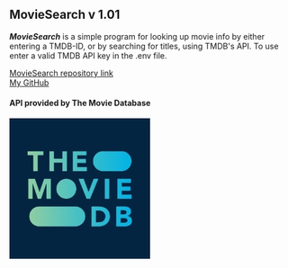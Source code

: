 ﻿
## MovieSearch v 1.01
***MovieSearch*** is a simple program for looking up movie info by either entering a TMDB-ID, or by searching for titles, using TMDB's API.
To use enter a valid TMDB API key in the .env file.



[MovieSearch repository link](https://github.com/joakim-abra/MovieSearch)  
[My GitHub](https://github.com/joakim-abra)  
#### API provided by The Movie Database
<a href="https://developers.themoviedb.org/3/getting-started/introduction"> ![Proxy Image](proxy-image.jpg "click to go to TMDB's API page")</a>